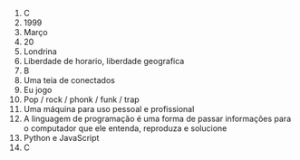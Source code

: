 1. C
2. 1999
3. Março
4. 20
5. Londrina
6. Liberdade de horario, liberdade geografica
7. B
8. Uma teia de conectados
9. Eu jogo
10. Pop / rock / phonk / funk / trap
11. Uma máquina para uso pessoal e profissional
12. A linguagem de programação é uma forma de passar informações para o computador que ele entenda, reproduza e solucione
13. Python e JavaScript
14. C